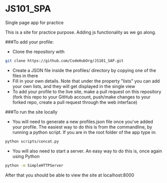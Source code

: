 # JS101_SPA
Single page app for practice

This is a site for practice purpose. Adding js functionality as we go along. 

###To add your profile:

- Clone the repository with 
```bash 
git clone https://github.com/CodeHubOrg/JS101_SAP.git
```
- Create a JSON file inside the profiles/ directory by copying one of the files in there
- Fill in your own details. Note that under the property "lists" you can add your own lists, and they will get displayed in the single view
- To add your profile to the live site, make a pull request on this repository (fork this repo to your GitHub account, push/make changes to your forked repo, create a pull request through the web interface)


###To run the site locally
- You will need to generate a new profiles.json file once you\'ve added your profile. The easiest way to do this is from the commandline, by running a python script. If you are in the root folder of the app type in:
```bash
python scripts/concat.py
```
- You will also need to start a server. An easy way to do this is, once again using Python
```bash
python -m SimpleHTTPServer
```

After that you should be able to view the site at localhost:8000
